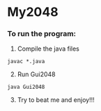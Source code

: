 # My2048
### To run the program:
  1. Compile the java files
```
javac *.java
```
  2. Run Gui2048
  ```
  java Gui2048
  ```
  3. Try to beat me and enjoy!!!

